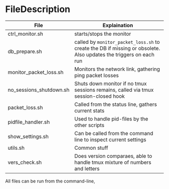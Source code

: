 # FileDescription

| File | Explaination |
|-|-|
| ctrl_monitor.sh | starts/stops the monitor |
| db_prepare.sh | called by `monitor_packet_loss.sh` to create the DB if missing or obsolete. Also updates the triggers on each run |
| monitor_packet_loss.sh | Monitors the network link, gathering ping packet losses |
| no_sessions_shutdown.sh | Shuts down monitor if no tmux sessions remains, called via tmux session-closed hook |
| packet_loss.sh | Called from the status line, gathers current stats |
| pidfile_handler.sh | Used to handle pid-files by the other scripts |
| show_settings.sh | Can be called from the command line to inspect current settings |
| utils.sh | Common stuff |
| vers_check.sh | Does version comparaes, able to handle tmux mixture of numbers and letters |

All files can be run from the command-line,

